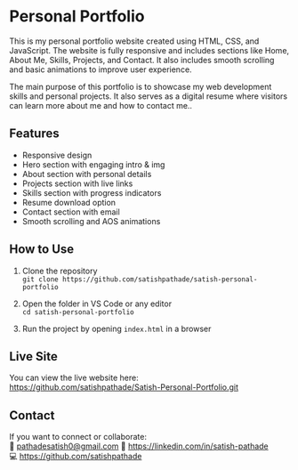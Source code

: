 # Personal Portfolio

This is my personal portfolio website created using HTML, CSS, and JavaScript. The website is fully responsive and includes sections like Home, About Me, Skills, Projects, and Contact. It also includes smooth scrolling and basic animations to improve user experience.

The main purpose of this portfolio is to showcase my web development skills and personal projects. It also serves as a digital resume where visitors can learn more about me and how to contact me..

## Features

- Responsive design
- Hero section with engaging intro & img
- About section with personal details
- Projects section with live links
- Skills section with progress indicators
- Resume download option
- Contact section with email
- Smooth scrolling and AOS animations

## How to Use

1. Clone the repository  
   `git clone https://github.com/satishpathade/satish-personal-portfolio`

2. Open the folder in VS Code or any editor  
   `cd satish-personal-portfolio`
   
3. Run the project by opening `index.html` in a browser

## Live Site

You can view the live website here:  
https://github.com/satishpathade/Satish-Personal-Portfolio.git

## Contact

If you want to connect or collaborate:  
📧 pathadesatish0@gmail.com 
🔗 https://linkedin.com/in/satish-pathade  
💻 https://github.com/satishpathade
